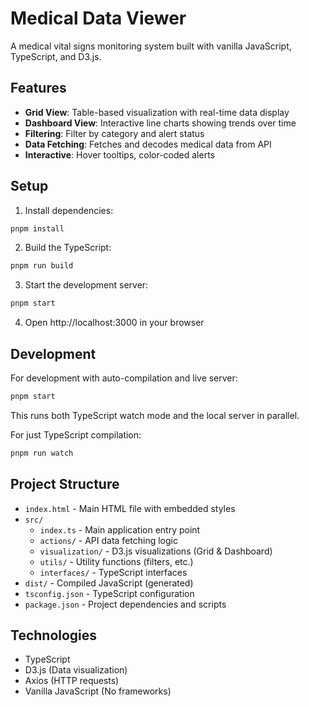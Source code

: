 # Medical Data Viewer

A medical vital signs monitoring system built with vanilla JavaScript, TypeScript, and D3.js.

## Features

- **Grid View**: Table-based visualization with real-time data display
- **Dashboard View**: Interactive line charts showing trends over time
- **Filtering**: Filter by category and alert status
- **Data Fetching**: Fetches and decodes medical data from API
- **Interactive**: Hover tooltips, color-coded alerts

## Setup

1. Install dependencies:

```bash
pnpm install
```

2. Build the TypeScript:

```bash
pnpm run build
```

3. Start the development server:

```bash
pnpm start
```

4. Open http://localhost:3000 in your browser

## Development

For development with auto-compilation and live server:

```bash
pnpm start
```

This runs both TypeScript watch mode and the local server in parallel.

For just TypeScript compilation:

```bash
pnpm run watch
```

## Project Structure

- `index.html` - Main HTML file with embedded styles
- `src/`
  - `index.ts` - Main application entry point
  - `actions/` - API data fetching logic
  - `visualization/` - D3.js visualizations (Grid & Dashboard)
  - `utils/` - Utility functions (filters, etc.)
  - `interfaces/` - TypeScript interfaces
- `dist/` - Compiled JavaScript (generated)
- `tsconfig.json` - TypeScript configuration
- `package.json` - Project dependencies and scripts

## Technologies

- TypeScript
- D3.js (Data visualization)
- Axios (HTTP requests)
- Vanilla JavaScript (No frameworks)
